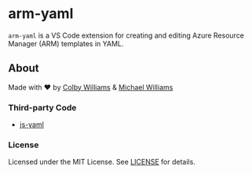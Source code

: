 # arm-yaml
`arm-yaml` is a VS Code extension for creating and editing Azure Resource Manager (ARM) templates in YAML.


## About

Made with :heart: by [Colby Williams](https://github.com/colbylwilliams) & [Michael Williams](https://github.com/flusharcade)

### Third-party Code
- [js-yaml](https://github.com/nodeca/js-yaml)

### License
Licensed under the MIT License.  See [LICENSE](License) for details.
